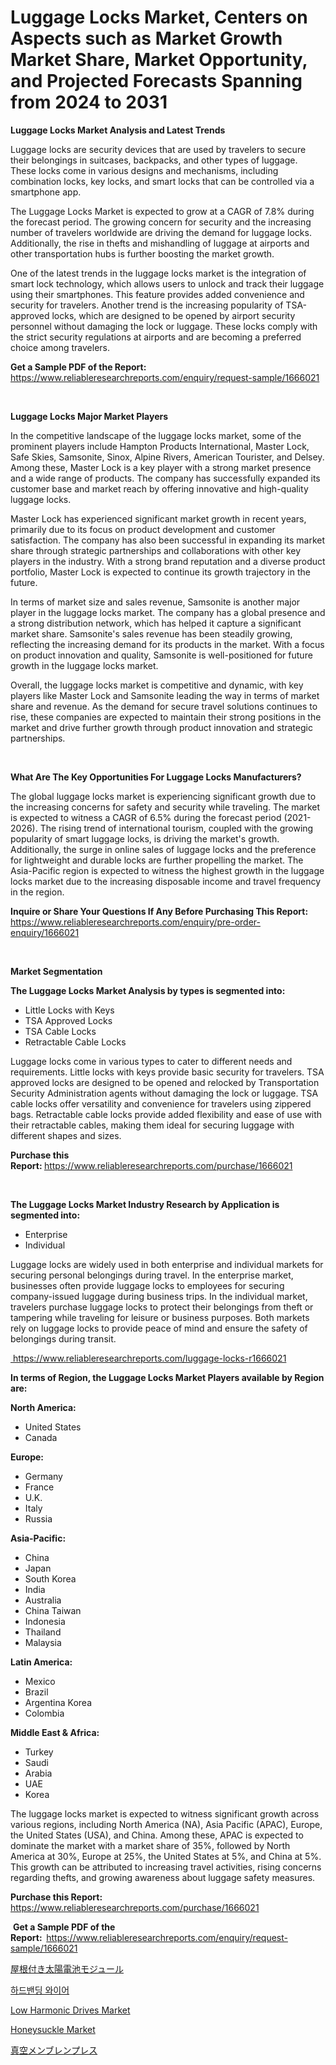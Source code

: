 <p><h1>Luggage Locks Market, Centers on Aspects such as Market Growth Market Share, Market Opportunity, and Projected Forecasts Spanning from 2024 to 2031</h1></p><p><strong>Luggage Locks Market Analysis and Latest Trends</strong></p>
<p><p>Luggage locks are security devices that are used by travelers to secure their belongings in suitcases, backpacks, and other types of luggage. These locks come in various designs and mechanisms, including combination locks, key locks, and smart locks that can be controlled via a smartphone app.</p><p>The Luggage Locks Market is expected to grow at a CAGR of 7.8% during the forecast period. The growing concern for security and the increasing number of travelers worldwide are driving the demand for luggage locks. Additionally, the rise in thefts and mishandling of luggage at airports and other transportation hubs is further boosting the market growth.</p><p>One of the latest trends in the luggage locks market is the integration of smart lock technology, which allows users to unlock and track their luggage using their smartphones. This feature provides added convenience and security for travelers. Another trend is the increasing popularity of TSA-approved locks, which are designed to be opened by airport security personnel without damaging the lock or luggage. These locks comply with the strict security regulations at airports and are becoming a preferred choice among travelers.</p></p>
<p><strong>Get a Sample PDF of the Report:&nbsp;</strong> <a href="https://www.reliableresearchreports.com/enquiry/request-sample/1666021">https://www.reliableresearchreports.com/enquiry/request-sample/1666021</a></p>
<p>&nbsp;</p>
<p><strong>Luggage Locks Major Market Players</strong></p>
<p><p>In the competitive landscape of the luggage locks market, some of the prominent players include Hampton Products International, Master Lock, Safe Skies, Samsonite, Sinox, Alpine Rivers, American Tourister, and Delsey. Among these, Master Lock is a key player with a strong market presence and a wide range of products. The company has successfully expanded its customer base and market reach by offering innovative and high-quality luggage locks.</p><p>Master Lock has experienced significant market growth in recent years, primarily due to its focus on product development and customer satisfaction. The company has also been successful in expanding its market share through strategic partnerships and collaborations with other key players in the industry. With a strong brand reputation and a diverse product portfolio, Master Lock is expected to continue its growth trajectory in the future.</p><p>In terms of market size and sales revenue, Samsonite is another major player in the luggage locks market. The company has a global presence and a strong distribution network, which has helped it capture a significant market share. Samsonite's sales revenue has been steadily growing, reflecting the increasing demand for its products in the market. With a focus on product innovation and quality, Samsonite is well-positioned for future growth in the luggage locks market.</p><p>Overall, the luggage locks market is competitive and dynamic, with key players like Master Lock and Samsonite leading the way in terms of market share and revenue. As the demand for secure travel solutions continues to rise, these companies are expected to maintain their strong positions in the market and drive further growth through product innovation and strategic partnerships.</p></p>
<p>&nbsp;</p>
<p><strong>What Are The Key Opportunities For Luggage Locks Manufacturers?</strong></p>
<p><p>The global luggage locks market is experiencing significant growth due to the increasing concerns for safety and security while traveling. The market is expected to witness a CAGR of 6.5% during the forecast period (2021-2026). The rising trend of international tourism, coupled with the growing popularity of smart luggage locks, is driving the market's growth. Additionally, the surge in online sales of luggage locks and the preference for lightweight and durable locks are further propelling the market. The Asia-Pacific region is expected to witness the highest growth in the luggage locks market due to the increasing disposable income and travel frequency in the region.</p></p>
<p><strong>Inquire or Share Your Questions If Any Before Purchasing This Report:</strong> <a href="https://www.reliableresearchreports.com/enquiry/pre-order-enquiry/1666021">https://www.reliableresearchreports.com/enquiry/pre-order-enquiry/1666021</a></p>
<p>&nbsp;</p>
<p><strong>Market Segmentation</strong></p>
<p><strong>The Luggage Locks Market Analysis by types is segmented into:</strong></p>
<p><ul><li>Little Locks with Keys</li><li>TSA Approved Locks</li><li>TSA Cable Locks</li><li>Retractable Cable Locks</li></ul></p>
<p><p>Luggage locks come in various types to cater to different needs and requirements. Little locks with keys provide basic security for travelers. TSA approved locks are designed to be opened and relocked by Transportation Security Administration agents without damaging the lock or luggage. TSA cable locks offer versatility and convenience for travelers using zippered bags. Retractable cable locks provide added flexibility and ease of use with their retractable cables, making them ideal for securing luggage with different shapes and sizes.</p></p>
<p><strong>Purchase this Report:&nbsp;</strong><a href="https://www.reliableresearchreports.com/purchase/1666021">https://www.reliableresearchreports.com/purchase/1666021</a></p>
<p>&nbsp;</p>
<p><strong>The Luggage Locks Market Industry Research by Application is segmented into:</strong></p>
<p><ul><li>Enterprise</li><li>Individual</li></ul></p>
<p><p>Luggage locks are widely used in both enterprise and individual markets for securing personal belongings during travel. In the enterprise market, businesses often provide luggage locks to employees for securing company-issued luggage during business trips. In the individual market, travelers purchase luggage locks to protect their belongings from theft or tampering while traveling for leisure or business purposes. Both markets rely on luggage locks to provide peace of mind and ensure the safety of belongings during transit.</p></p>
<p><a href="https://www.reliableresearchreports.com/luggage-locks-r1666021">&nbsp;https://www.reliableresearchreports.com/luggage-locks-r1666021</a></p>
<p><strong>In terms of Region, the Luggage Locks Market Players available by Region are:</strong></p>
<p>
    <p> <strong> North America: </strong>
        <ul>
            <li>United States</li>
            <li>Canada</li>
        </ul>
        </p> 
    <p> <strong> Europe: </strong>
        <ul>
            <li>Germany</li>
            <li>France</li>
            <li>U.K.</li>
            <li>Italy</li>
            <li>Russia</li>
        </ul>
        </p> 
    <p> <strong> Asia-Pacific: </strong>
        <ul>
            <li>China</li>
            <li>Japan</li>
            <li>South Korea</li>
            <li>India</li>
            <li>Australia</li>
            <li>China Taiwan</li>
            <li>Indonesia</li>
            <li>Thailand</li>
            <li>Malaysia</li>
        </ul>
        </p> 
    <p> <strong> Latin America: </strong>
        <ul>
            <li>Mexico</li>
            <li>Brazil</li>
            <li>Argentina Korea</li>
            <li>Colombia</li>
        </ul>
        </p> 
    <p> <strong> Middle East & Africa: </strong>
        <ul>
            <li>Turkey</li>
            <li>Saudi</li>
            <li>Arabia</li>
            <li>UAE</li>
            <li>Korea</li>
        </ul>
    </p>
    </p>
<p><p>The luggage locks market is expected to witness significant growth across various regions, including North America (NA), Asia Pacific (APAC), Europe, the United States (USA), and China. Among these, APAC is expected to dominate the market with a market share of 35%, followed by North America at 30%, Europe at 25%, the United States at 5%, and China at 5%. This growth can be attributed to increasing travel activities, rising concerns regarding thefts, and growing awareness about luggage safety measures.</p></p>
<p><strong>Purchase this Report: </strong><a href="https://www.reliableresearchreports.com/purchase/1666021">https://www.reliableresearchreports.com/purchase/1666021</a></p>
<p>&nbsp;<strong>Get a Sample PDF of the Report:&nbsp;&nbsp;</strong><a href="https://www.reliableresearchreports.com/enquiry/request-sample/1666021">https://www.reliableresearchreports.com/enquiry/request-sample/1666021</a></p>
<p><strong></strong></p>
<p><p><a href="https://medium.com/@addiehirthe05/2024%E5%B9%B4%E3%81%8B%E3%82%892031%E5%B9%B4%E3%81%BE%E3%81%A7%E3%81%AE%E6%99%82%E6%9C%9F%E3%81%AB%E4%BA%88%E6%B8%AC%E3%81%95%E3%82%8C%E3%81%9F%E3%81%97%E3%82%93%E3%81%8C%E3%82%8A%E5%9E%8B%E3%81%AE%E5%A4%AA%E9%99%BD%E5%85%89%E7%99%BA%E9%9B%BB%E3%83%A2%E3%82%B8%E3%83%A5%E3%83%BC%E3%83%AB%E3%81%AE%E5%B8%82%E5%A0%B4%E5%8B%95%E5%90%91%E3%81%8A%E3%82%88%E3%81%B3%E5%B8%82%E5%A0%B4%E5%88%86%E6%9E%90-6274986763dc">屋根付き太陽電池モジュール</a></p><p><a href="https://github.com/JonHarrtis67676y/Market-Research-Report-List-1/blob/main/792269425869.md">하드밴딩 와이어</a></p><p><a href="https://github.com/bobicer/Market-Research-Report-List-2/blob/main/low-harmonic-drives-market.md">Low Harmonic Drives Market</a></p><p><a href="https://issuu.com/reportprime-2/docs/honeysuckle-market-size-2030.pptx">Honeysuckle Market</a></p><p><a href="https://medium.com/@teridactyl90/%E7%9C%9F%E7%A9%BA%E8%86%9C%E3%83%97%E3%83%AC%E3%82%B9%E5%B8%82%E5%A0%B4%E3%81%AE%E3%82%B5%E3%82%A4%E3%82%BA-cagr-%E3%83%88%E3%83%AC%E3%83%B3%E3%83%89-2024%E5%B9%B4%E3%81%8B%E3%82%892030%E5%B9%B4%E3%81%BE%E3%81%A7-2952535b8abc">真空メンブレンプレス</a></p></p>